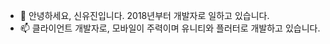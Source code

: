 - 👋 안녕하세요, 신유진입니다. 2018년부터 개발자로 일하고 있습니다.
- 📫 클라이언트 개발자로, 모바일이 주력이며 유니티와 플러터로 개발하고 있습니다.

<!---
Yujin1014/Yujin1014 is a ✨ special ✨ repository because its `README.md` (this file) appears on your GitHub profile.
You can click the Preview link to take a look at your changes.
--->
